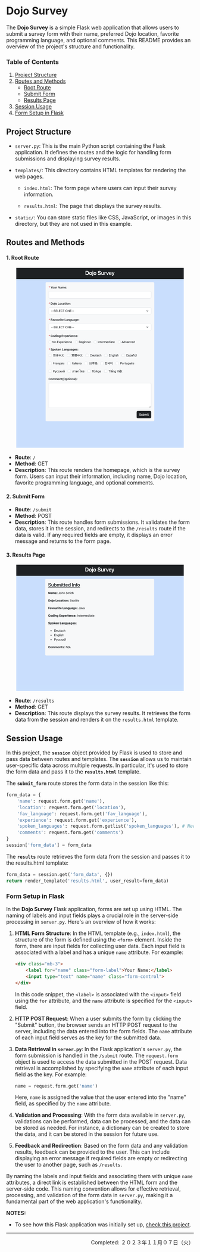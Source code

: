 # Dojo Survey

The **Dojo Survey** is a simple Flask web application that allows users to submit a survey form with their name, preferred Dojo location, favorite programming language, and optional comments. This README provides an overview of the project's structure and functionality.

### Table of Contents
1. [Project Structure](#project-structure)
2. [Routes and Methods](#routes-and-methods)
    - [Root Route](#1-root-route)
    - [Submit Form](#2-submit-form)
    - [Results Page](#3-results-page)
2. [Session Usage](#session-usage)
2. [Form Setup in Flask](#form-setup-in-flask)

## Project Structure

- `server.py`: This is the main Python script containing the Flask application. It defines the routes and the logic for handling form submissions and displaying survey results.

- `templates/`: This directory contains HTML templates for rendering the web pages.

    - `index.html`: The form page where users can input their survey information.

    - `results.html`: The page that displays the survey results.

- `static/`: You can store static files like CSS, JavaScript, or images in this directory, but they are not used in this example.

## Routes and Methods

#### 1. Root Route

<div align="center">
<img src="./imgs/Dojo_Survey-Form.png" width="450px" height="auto">
</div>

- **Route**: `/`
- **Method**: GET
- **Description**: This route renders the homepage, which is the survey form. Users can input their information, including name, Dojo location, favorite programming language, and optional comments.

#### 2. Submit Form

- **Route**: `/submit`
- **Method**: POST
- **Description**: This route handles form submissions. It validates the form data, stores it in the session, and redirects to the `/results` route if the data is valid. If any required fields are empty, it displays an error message and returns to the form page.

#### 3. Results Page

<div align="center">
<img src="./imgs/Dojo_Survey-Results.png" width="450px" height="auto">
</div>

- **Route**: `/results`
- **Method**: GET
- **Description**: This route displays the survey results. It retrieves the form data from the session and renders it on the `results.html` template.


## Session Usage

In this project, the **`session`** object provided by Flask is used to store and pass data between routes and templates. The **`session`** allows us to maintain user-specific data across multiple requests. In particular, it's used to store the form data and pass it to the **`results.html`** template.

The **`submit_form`** route stores the form data in the session like this:

```python
form_data = {
    'name': request.form.get('name'),
    'location': request.form.get('location'),
    'fav_language': request.form.get('fav_language'),
    'experience': request.form.get('experience'),
    'spoken_languages': request.form.getlist('spoken_languages'), # New addition
    'comments': request.form.get('comments')
}
session['form_data'] = form_data
```

The **`results`** route retrieves the form data from the session and passes it to the results.html template:
```python
form_data = session.get('form_data', {})
return render_template('results.html', user_result=form_data)
```


### Form Setup in Flask

In the **Dojo Survey** Flask application, forms are set up using HTML. The naming of labels and input fields plays a crucial role in the server-side processing in `server.py`. Here's an overview of how it works:

1. **HTML Form Structure**: In the HTML template (e.g., `index.html`), the structure of the form is defined using the `<form>` element. Inside the form, there are input fields for collecting user data. Each input field is associated with a label and has a unique `name` attribute. For example:

    ```html
    <div class="mb-3">
        <label for="name" class="form-label">Your Name:</label>
        <input type="text" name="name" class="form-control">
    </div>
    ```

    In this code snippet, the `<label>` is associated with the `<input>` field using the `for` attribute, and the `name` attribute is specified for the `<input>` field.

2. **HTTP POST Request**: When a user submits the form by clicking the "Submit" button, the browser sends an HTTP POST request to the server, including the data entered into the form fields. The `name` attribute of each input field serves as the key for the submitted data.

3. **Data Retrieval in `server.py`**: In the Flask application's `server.py`, the form submission is handled in the `/submit` route. The `request.form` object is used to access the data submitted in the POST request. Data retrieval is accomplished by specifying the `name` attribute of each input field as the key. For example:

    ```python
    name = request.form.get('name')
    ```

    Here, `name` is assigned the value that the user entered into the "name" field, as specified by the `name` attribute.

4. **Validation and Processing**: With the form data available in `server.py`, validations can be performed, data can be processed, and the data can be stored as needed. For instance, a dictionary can be created to store the data, and it can be stored in the session for future use.

5. **Feedback and Redirection**: Based on the form data and any validation results, feedback can be provided to the user. This can include displaying an error message if required fields are empty or redirecting the user to another page, such as `/results`.

By naming the labels and input fields and associating them with unique `name` attributes, a direct link is established between the HTML form and the server-side code. This naming convention allows for effective retrieval, processing, and validation of the form data in `server.py`, making it a fundamental part of the web application's functionality.

**NOTES:**
- To see how this Flask application was initially set up, [check this project](https://github.com/coderbri/Python-Jan2023/blob/main/Wk4-Flask/Lecture-Code/D9-Templates_Jinja_and_Static_Files/README.md#initial-setup).

---
<p align="right">Completed: ２０２３年１１月０７日（火）</p>